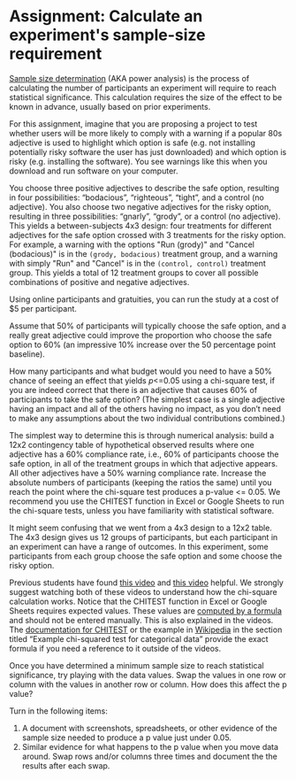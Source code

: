 # Assignment: Calculate an experiment's sample-size requirement

[Sample size determination](https://en.wikipedia.org/wiki/Sample_size_determination) (AKA power analysis) is the process of calculating the number of participants an experiment will require to reach statistical significance.  This calculation requires the size of the effect to be known in advance, usually based on prior experiments.

For this assignment, imagine that you are proposing a project to test whether users will be more likely to comply with a warning if a popular 80s adjective is used to highlight which option is safe (e.g. not installing potentially risky software the user has just downloaded) and which option is risky (e.g. installing the software).  You see warnings like this when you download and run software on your computer.

You choose three positive adjectives to describe the safe option, resulting in four possibilities: “bodacious”, “righteous”, “tight”, and a control (no adjective).  You also choose two negative adjectives for the risky option, resulting in three possibilities: “gnarly”, “grody”, or a control (no adjective).  This yields a between-subjects 4x3 design: four treatments for different adjectives for the safe option crossed with 3 treatments for the risky option.  For example, a warning with the options "Run (grody)" and "Cancel (bodacious)" is in the `(grody, bodacious)` treatment group, and a warning with simply "Run" and "Cancel" is in the `(control, control)` treatment group.  This yields a total of 12 treatment groups to cover all possible combinations of positive and negative adjectives.

Using online participants and gratuities, you can run the study at a cost of $5 per participant.

<!-- TODO: Change these values slightly each semester -->
Assume that 50% of participants will typically choose the safe option, and a really great adjective could improve the proportion who choose the safe option to 60% (an impressive 10% increase over the 50 percentage point baseline).

How many participants and what budget would you need to have a 50% chance of seeing an effect that yields _p_\<=0.05 using a chi-square test, if you are indeed correct that there is an adjective that causes 60% of participants to take the safe option? (The simplest case is a single adjective having an impact and all of the others having no impact, as you don’t need to make any assumptions about the two individual contributions combined.)

The simplest way to determine this is through numerical analysis: build a 12x2 contingency table of hypothetical observed results where one adjective has a 60% compliance rate, i.e., 60% of participants choose the safe option, in all of the treatment groups in which that adjective appears.  All other adjectives have a 50% warning compliance rate.  Increase the absolute numbers of participants (keeping the ratios the same) until you reach the point where the chi-square test produces a p-value \<= 0.05.  We recommend you use the CHITEST function in Excel or Google Sheets to run the chi-square tests, unless you have familiarity with statistical software.

It might seem confusing that we went from a 4x3 design to a 12x2 table.  The 4x3 design gives us 12 groups of participants, but each participant in an experiment can have a range of outcomes.  In this experiment, some participants from each group choose the safe option and some choose the risky option.

Previous students have found [this video](https://www.youtube.com/watch?v=hpWdDmgsIRE) and [this video](https://www.youtube.com/watch?v=n06JNqE8kuE) helpful.  We strongly suggest watching both of these videos to understand how the chi-square calculation works.  Notice that the CHITEST function in Excel or Google Sheets requires expected values.  These values are [computed by a formula](http://www.stat.yale.edu/Courses/1997-98/101/chisq.htm) and should not be entered manually.  This is also explained in the videos.  The [documentation for CHITEST](https://support.microsoft.com/en-us/office/chitest-function-981ff871-b694-4134-848e-38ec704577ac) or the example in [Wikipedia](https://en.wikipedia.org/wiki/Chi-squared_test) in the section titled “Example chi-squared test for categorical data” provide the exact formula if you need a reference to it outside of the videos.

Once you have determined a minimum sample size to reach statistical significance, try playing with the data values.  Swap the values in one row or column with the values in another row or column.  How does this affect the p value?

Turn in the following items:
1. A document with screenshots, spreadsheets, or other evidence of the sample size needed to produce a p value just under 0.05.
2. Similar evidence for what happens to the p value when you move data around.  Swap rows and/or columns three times and document the the results after each swap.

